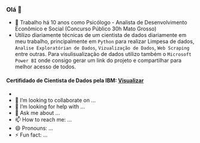 ### Olá 👋

- 🔭 Trabalho há 10 anos como Psicólogo -  Analista de Desenvolvimento Econômico e Social (Concurso Público 30h Mato Grosso)
-  Utilizo diariamente técnicas de um cientista de dados diariamente em meu trabalho, principalmente em `Python` para realizar Limpesa de dados, 
    `Analise Exploratórian de Dados`, `Vizualização de Dados`, `Web Scraping` entre outras. 
    Para visulisualização de dados utilizo também o `Microsoft Power BI` onde consigo gerar um link do projeto e compartilhar para melhor acesso de todos.
    
#### Certifidado de Cientista de Dados pela IBM: [Visualizar](https://github.com/rovcosta/IBM_DS_Certification_Final/blob/main/Certificados%20IBM%20DS/IBM%20Data%20Science%20Certificate.pdf)
- 
- 👯 I’m looking to collaborate on ...
- 🤔 I’m looking for help with ...
- 💬 Ask me about ...
- 📫 How to reach me: ...
- 😄 Pronouns: ...
- ⚡ Fun fact: ...

